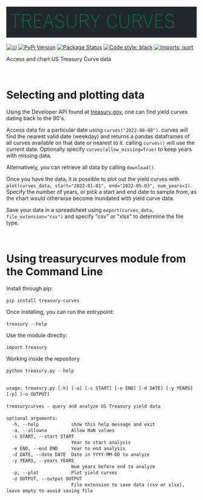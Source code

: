 [![Treasury Curves Logo](.github/logo.png)](.github/logo.png)


[![ci](https://github.com/pepe454/treasury-curves/actions/workflows/ci.yml/badge.svg)](https://github.com/pepe454/treasury-curves/actions/workflows/ci.yml)
[![PyPi Version](https://img.shields.io/pypi/v/treasurycurves.svg)](https://pypi.python.org/pypi/treasurycurves/)
[![Package Status](https://img.shields.io/pypi/status/treasurycurves.svg)](https://pypi.org/project/treasurycurves/)
[![Code style: black](https://img.shields.io/badge/code%20style-black-000000.svg)](https://github.com/psf/black)
[![Imports: isort](https://img.shields.io/badge/%20imports-isort-%231674b1?style=flat&labelColor=ef8336)](https://pycqa.github.io/isort/)

Access and chart US Treasury Curve data

&nbsp;

# Selecting and plotting data

Using the Developer API found at [treasury.gov](https://home.treasury.gov/developer-notice-xml-changes),
one can find yield curves dating back to the 90's.

Access data for a particular date using ``` curves("2022-08-08") ```.
curves will find the nearest valid date (weekday) and returns a pandas dataframes of all curves
available on that date or nearest to it. calling ``` curves() ``` will use the current date.
Optionally specify ``` curves(allow_missing=True) ``` to keep years with missing data.

Alternatively, you can retrieve all data by calling ``` download() ```.

Once you have the data, it is possible to plot out the yield curves with
``` plot(curves_data, start="2022-01-01", end="2022-05-03", num_years=1) ```.
Specify the number of years, or pick a start and end date to sample from, as the chart would otherwise
become inundated with yield curve data.

Save your data in a spreadsheet using ``` export(curves_data, file_extension="csv") ``` and specify
"csv" or "xlsx" to determine the file type.

&nbsp;

# Using treasurycurves module from the Command Line

Install through pip:

``` pip install treasury-curves ```

Once installing, you can run the entrypoint:

``` treasury --help ```

Use the module directly:

``` import treasury  ```

Working inside the repository

``` python treasury.py --help ```

```

usage: treasury.py [-h] [-a] [-s START] [-e END] [-d DATE] [-y YEARS] [-p] [-o OUTPUT]

treasurycurves - query and analyze US Treasury yield data

optional arguments:
  -h, --help            show this help message and exit
  -a, --allowna         Allow NaN values
  -s START, --start START
                        Year to start analysis
  -e END, --end END     Year to end analysis
  -d DATE, --date DATE  Date in YYYY-MM-DD to analyze
  -y YEARS, --years YEARS
                        Num years before end to analyze
  -p, --plot            Plot yield curves
  -o OUTPUT, --output OUTPUT
                        File extension to save data (csv or xlsx), leave empty to avoid saving file
```

&nbsp;
